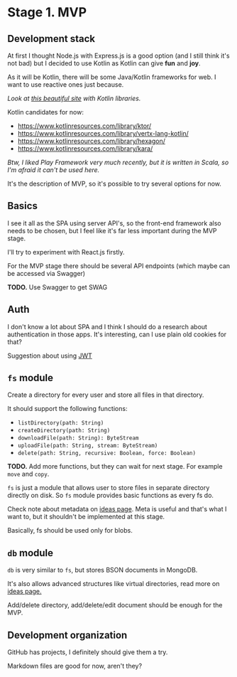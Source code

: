# Stage 1. MVP

## Development stack

At first I thought Node.js with Express.js is a good option (and I still think it's not bad) but I decided to use Kotlin as Kotlin can give **fun** and **joy**.

As it will be Kotlin, there will be some Java/Kotlin frameworks for web. I want to use reactive ones just because.

_Look at [this beautiful site](https://www.kotlinresources.com/) with Kotlin libraries._

Kotlin candidates for now:
- https://www.kotlinresources.com/library/ktor/
- https://www.kotlinresources.com/library/vertx-lang-kotlin/
- https://www.kotlinresources.com/library/hexagon/
- https://www.kotlinresources.com/library/kara/

_Btw, I liked Play Framework very much recently, but it is written in Scala, so I'm afraid it can't be used here._

It's the description of MVP, so it's possible to try several options for now.

## Basics

I see it all as the SPA using server API's, so the front-end framework also needs to be chosen, but I feel like it's far less important during the MVP stage.

I'll try to experiment with React.js firstly.

For the MVP stage there should be several API endpoints (which maybe can be accessed via Swagger)

**TODO.** Use Swagger to get SWAG

## Auth

I don't know a lot about SPA and I think I should do a research about authentication in those apps. It's interesting, can I use plain old cookies for that?

Suggestion about using [JWT](https://auth0.com/docs/security/store-tokens)

## `fs` module

Create a directory for every user and store all files in that directory.

It should support the following functions:

- `listDirectory(path: String)`
- `createDirectory(path: String)`
- `downloadFile(path: String): ByteStream`
- `uploadFile(path: String, stream: ByteStream)`
- `delete(path: String, recursive: Boolean, force: Boolean)`

**TODO.** Add more functions, but they can wait for next stage. For example `move` and `copy`.

`fs` is just a module that allows user to store files in separate directory directly on disk. So `fs` module provides basic functions as every fs do.

Check note about metadata on [ideas page](./ideas.md). Meta is useful and that's what I want to, but it shouldn't be implemented at this stage.

Basically, fs should be used only for blobs.

## `db` module

`db` is very similar to `fs`, but stores BSON documents in MongoDB.

It's also allows advanced structures like virtual directories, read more on [ideas page.](./ideas.md)

Add/delete directory, add/delete/edit document should be enough for the MVP.

## Development organization

GitHub has projects, I definitely should give them a try.

Markdown files are good for now, aren't they?
